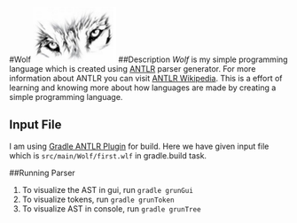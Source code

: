 #Wolf <img src="https://github.com/last-stand/wolf/blob/master/eyes.png" width="150" height="100" />
##Description
_Wolf_ is my simple programming language which is created using [ANTLR](http://www.antlr.org/) parser generator. For more information about ANTLR you can visit [ANTLR Wikipedia](https://en.wikipedia.org/wiki/ANTLR). This is a effort of learning and knowing more about how languages are made by creating a simple programming language.

## Input File
I am using [Gradle ANTLR Plugin](https://docs.gradle.org/current/userguide/antlr_plugin.html) for build. Here we have given input file which is `src/main/Wolf/first.wlf` in gradle.build task.

##Running Parser
1. To visualize the AST in gui, run
  `gradle grunGui`
2. To visualize tokens, run
  `gradle grunToken`
3. To visualize AST in console, run
  `gradle grunTree`
